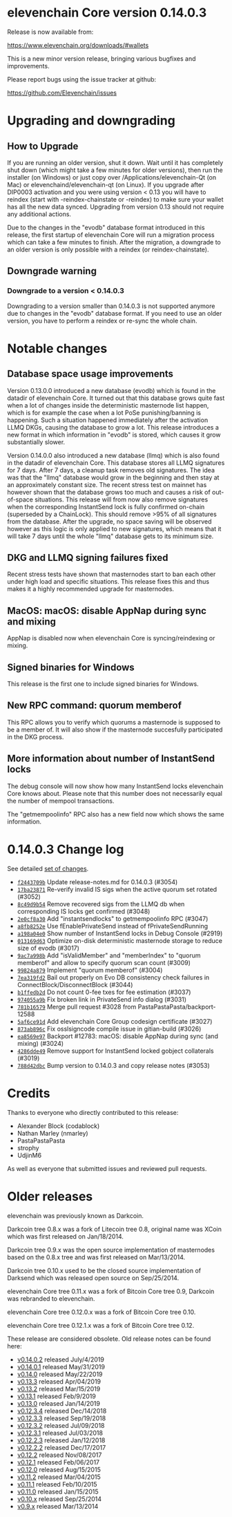 elevenchain Core version 0.14.0.3
==========================

Release is now available from:

  <https://www.elevenchain.org/downloads/#wallets>

This is a new minor version release, bringing various bugfixes and improvements.

Please report bugs using the issue tracker at github:

  <https://github.com/Elevenchain/issues>


Upgrading and downgrading
=========================

How to Upgrade
--------------

If you are running an older version, shut it down. Wait until it has completely
shut down (which might take a few minutes for older versions), then run the
installer (on Windows) or just copy over /Applications/elevenchain-Qt (on Mac) or
elevenchaind/elevenchain-qt (on Linux). If you upgrade after DIP0003 activation and you were
using version < 0.13 you will have to reindex (start with -reindex-chainstate
or -reindex) to make sure your wallet has all the new data synced. Upgrading from
version 0.13 should not require any additional actions.

Due to the changes in the "evodb" database format introduced in this release, the
first startup of elevenchain Core will run a migration process which can take a few minutes
to finish. After the migration, a downgrade to an older version is only possible with
a reindex (or reindex-chainstate).

Downgrade warning
-----------------

### Downgrade to a version < 0.14.0.3

Downgrading to a version smaller than 0.14.0.3 is not supported anymore due to changes
in the "evodb" database format. If you need to use an older version, you have to perform
a reindex or re-sync the whole chain.

Notable changes
===============

Database space usage improvements
--------------------------------
Version 0.13.0.0 introduced a new database (evodb) which is found in the datadir of elevenchain Core. It turned
out that this database grows quite fast when a lot of changes inside the deterministic masternode list happen,
which is for example the case when a lot PoSe punishing/banning is happening. Such a situation happened
immediately after the activation LLMQ DKGs, causing the database to grow a lot. This release introduces
a new format in which information in "evodb" is stored, which causes it grow substantially slower.  

Version 0.14.0.0 also introduced a new database (llmq) which is also found in the datadir of elevenchain Core.
This database stores all LLMQ signatures for 7 days. After 7 days, a cleanup task removes old signatures.
The idea was that the "llmq" database would grow in the beginning and then stay at an approximately constant
size. The recent stress test on mainnet has however shown that the database grows too much and causes a risk
of out-of-space situations. This release will from now also remove signatures when the corresponding InstantSend
lock is fully confirmed on-chain (superseded by a ChainLock). This should remove >95% of all signatures from
the database. After the upgrade, no space saving will be observed however as this logic is only applied to new
signatures, which means that it will take 7 days until the whole "llmq" database gets to its minimum size.

DKG and LLMQ signing failures fixed
-----------------------------------
Recent stress tests have shown that masternodes start to ban each other under high load and specific situations.
This release fixes this and thus makes it a highly recommended upgrade for masternodes.

MacOS: macOS: disable AppNap during sync and mixing
---------------------------------------------------
AppNap is disabled now when elevenchain Core is syncing/reindexing or mixing.

Signed binaries for Windows
---------------------------
This release is the first one to include signed binaries for Windows.

New RPC command: quorum memberof <proTxHash>
--------------------------------------------
This RPC allows you to verify which quorums a masternode is supposed to be a member of. It will also show
if the masternode succesfully participated in the DKG process.

More information about number of InstantSend locks
--------------------------------------------------
The debug console will now show how many InstantSend locks elevenchain Core knows about. Please note that this number
does not necessarily equal the number of mempool transactions.

The "getmempoolinfo" RPC also has a new field now which shows the same information.

0.14.0.3 Change log
===================

See detailed [set of changes](https://github.com/Elevenchain/compare/v0.14.0.2...elevenchainpay:v0.14.0.3).

- [`f2443709b`](https://github.com/Elevenchain/commit/f2443709b) Update release-notes.md for 0.14.0.3 (#3054)
- [`17ba23871`](https://github.com/Elevenchain/commit/17ba23871) Re-verify invalid IS sigs when the active quorum set rotated (#3052)
- [`8c49d9b54`](https://github.com/Elevenchain/commit/8c49d9b54) Remove recovered sigs from the LLMQ db when corresponding IS locks get confirmed (#3048)
- [`2e0cf8a30`](https://github.com/Elevenchain/commit/2e0cf8a30) Add "instantsendlocks" to getmempoolinfo RPC (#3047)
- [`a8fb8252e`](https://github.com/Elevenchain/commit/a8fb8252e) Use fEnablePrivateSend instead of fPrivateSendRunning
- [`a198a04e0`](https://github.com/Elevenchain/commit/a198a04e0) Show number of InstantSend locks in Debug Console (#2919)
- [`013169d63`](https://github.com/Elevenchain/commit/013169d63) Optimize on-disk deterministic masternode storage to reduce size of evodb (#3017)
- [`9ac7a998b`](https://github.com/Elevenchain/commit/9ac7a998b) Add "isValidMember" and "memberIndex" to "quorum memberof" and allow to specify quorum scan count (#3009)
- [`99824a879`](https://github.com/Elevenchain/commit/99824a879) Implement "quorum memberof" (#3004)
- [`7ea319fd2`](https://github.com/Elevenchain/commit/7ea319fd2) Bail out properly on Evo DB consistency check failures in ConnectBlock/DisconnectBlock (#3044)
- [`b1ffedb2d`](https://github.com/Elevenchain/commit/b1ffedb2d) Do not count 0-fee txes for fee estimation (#3037)
- [`974055a9b`](https://github.com/Elevenchain/commit/974055a9b) Fix broken link in PrivateSend info dialog (#3031)
- [`781b16579`](https://github.com/Elevenchain/commit/781b16579) Merge pull request #3028 from PastaPastaPasta/backport-12588
- [`5af6ce91d`](https://github.com/Elevenchain/commit/5af6ce91d) Add elevenchain Core Group codesign certificate (#3027)
- [`873ab896c`](https://github.com/Elevenchain/commit/873ab896c) Fix osslsigncode compile issue in gitian-build (#3026)
- [`ea8569e97`](https://github.com/Elevenchain/commit/ea8569e97) Backport #12783: macOS: disable AppNap during sync (and mixing) (#3024)
- [`4286dde49`](https://github.com/Elevenchain/commit/4286dde49) Remove support for InstantSend locked gobject collaterals (#3019)
- [`788d42dbc`](https://github.com/Elevenchain/commit/788d42dbc) Bump version to 0.14.0.3 and copy release notes (#3053)

Credits
=======

Thanks to everyone who directly contributed to this release:

- Alexander Block (codablock)
- Nathan Marley (nmarley)
- PastaPastaPasta
- strophy
- UdjinM6

As well as everyone that submitted issues and reviewed pull requests.

Older releases
==============

elevenchain was previously known as Darkcoin.

Darkcoin tree 0.8.x was a fork of Litecoin tree 0.8, original name was XCoin
which was first released on Jan/18/2014.

Darkcoin tree 0.9.x was the open source implementation of masternodes based on
the 0.8.x tree and was first released on Mar/13/2014.

Darkcoin tree 0.10.x used to be the closed source implementation of Darksend
which was released open source on Sep/25/2014.

elevenchain Core tree 0.11.x was a fork of Bitcoin Core tree 0.9,
Darkcoin was rebranded to elevenchain.

elevenchain Core tree 0.12.0.x was a fork of Bitcoin Core tree 0.10.

elevenchain Core tree 0.12.1.x was a fork of Bitcoin Core tree 0.12.

These release are considered obsolete. Old release notes can be found here:

- [v0.14.0.2](https://github.com/Elevenchain/blob/master/doc/release-notes/elevenchain/release-notes-0.14.0.2.md) released July/4/2019
- [v0.14.0.1](https://github.com/Elevenchain/blob/master/doc/release-notes/elevenchain/release-notes-0.14.0.1.md) released May/31/2019
- [v0.14.0](https://github.com/Elevenchain/blob/master/doc/release-notes/elevenchain/release-notes-0.14.0.md) released May/22/2019
- [v0.13.3](https://github.com/Elevenchain/blob/master/doc/release-notes/elevenchain/release-notes-0.13.3.md) released Apr/04/2019
- [v0.13.2](https://github.com/Elevenchain/blob/master/doc/release-notes/elevenchain/release-notes-0.13.2.md) released Mar/15/2019
- [v0.13.1](https://github.com/Elevenchain/blob/master/doc/release-notes/elevenchain/release-notes-0.13.1.md) released Feb/9/2019
- [v0.13.0](https://github.com/Elevenchain/blob/master/doc/release-notes/elevenchain/release-notes-0.13.0.md) released Jan/14/2019
- [v0.12.3.4](https://github.com/Elevenchain/blob/master/doc/release-notes/elevenchain/release-notes-0.12.3.4.md) released Dec/14/2018
- [v0.12.3.3](https://github.com/Elevenchain/blob/master/doc/release-notes/elevenchain/release-notes-0.12.3.3.md) released Sep/19/2018
- [v0.12.3.2](https://github.com/Elevenchain/blob/master/doc/release-notes/elevenchain/release-notes-0.12.3.2.md) released Jul/09/2018
- [v0.12.3.1](https://github.com/Elevenchain/blob/master/doc/release-notes/elevenchain/release-notes-0.12.3.1.md) released Jul/03/2018
- [v0.12.2.3](https://github.com/Elevenchain/blob/master/doc/release-notes/elevenchain/release-notes-0.12.2.3.md) released Jan/12/2018
- [v0.12.2.2](https://github.com/Elevenchain/blob/master/doc/release-notes/elevenchain/release-notes-0.12.2.2.md) released Dec/17/2017
- [v0.12.2](https://github.com/Elevenchain/blob/master/doc/release-notes/elevenchain/release-notes-0.12.2.md) released Nov/08/2017
- [v0.12.1](https://github.com/Elevenchain/blob/master/doc/release-notes/elevenchain/release-notes-0.12.1.md) released Feb/06/2017
- [v0.12.0](https://github.com/Elevenchain/blob/master/doc/release-notes/elevenchain/release-notes-0.12.0.md) released Aug/15/2015
- [v0.11.2](https://github.com/Elevenchain/blob/master/doc/release-notes/elevenchain/release-notes-0.11.2.md) released Mar/04/2015
- [v0.11.1](https://github.com/Elevenchain/blob/master/doc/release-notes/elevenchain/release-notes-0.11.1.md) released Feb/10/2015
- [v0.11.0](https://github.com/Elevenchain/blob/master/doc/release-notes/elevenchain/release-notes-0.11.0.md) released Jan/15/2015
- [v0.10.x](https://github.com/Elevenchain/blob/master/doc/release-notes/elevenchain/release-notes-0.10.0.md) released Sep/25/2014
- [v0.9.x](https://github.com/Elevenchain/blob/master/doc/release-notes/elevenchain/release-notes-0.9.0.md) released Mar/13/2014

